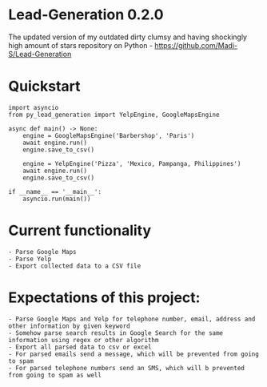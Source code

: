 # Lead-Generation 0.2.0

The updated version of my outdated dirty clumsy and having shockingly high amount of stars repository on Python - https://github.com/Madi-S/Lead-Generation

# Quickstart

```
import asyncio
from py_lead_generation import YelpEngine, GoogleMapsEngine

async def main() -> None:
    engine = GoogleMapsEngine('Barbershop', 'Paris')
    await engine.run()
    engine.save_to_csv()

    engine = YelpEngine('Pizza', 'Mexico, Pampanga, Philippines')
    await engine.run()
    engine.save_to_csv()

if __name__ == '__main__':
    asyncio.run(main())
```

# Current functionality
    - Parse Google Maps
    - Parse Yelp
    - Export collected data to a CSV file

# Expectations of this project:

    - Parse Google Maps and Yelp for telephone number, email, address and other information by given keyword
    - Somehow parse search results in Google Search for the same information using regex or other algorithm
    - Export all parsed data to csv or excel
    - For parsed emails send a message, which will be prevented from going to spam
    - For parsed telephone numbers send an SMS, which will b prevented from going to spam as well

